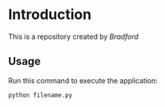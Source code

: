 # Introduction


This is a repository created by *Bradford*


## Usage


Run this command to execute the application:


`python filename.py`

 

```

